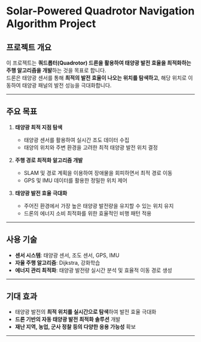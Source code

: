 # **Solar-Powered Quadrotor Navigation Algorithm Project**

## **프로젝트 개요**
이 프로젝트는 **쿼드롭터(Quadrotor) 드론을 활용하여 태양광 발전 효율을 최적화하는 주행 알고리즘을 개발**하는 것을 목표로 합니다.  
드론은 태양광 센서를 통해 **최적의 발전 효율이 나오는 위치를 탐색하고**, 해당 위치로 이동하여 태양광 패널의 발전 성능을 극대화합니다.

---

## **주요 목표**
1. **태양광 최적 지점 탐색**  
   - 태양광 센서를 활용하여 실시간 조도 데이터 수집  
   - 태양의 위치와 주변 환경을 고려한 최적 태양광 발전 위치 결정  

2. **주행 경로 최적화 알고리즘 개발**  
   - SLAM 및 경로 계획을 이용하여 장애물을 회피하면서 최적 경로 이동  
   - GPS 및 IMU 데이터를 활용한 정밀한 위치 제어  

3. **태양광 발전 효율 극대화**  
   - 주어진 환경에서 가장 높은 태양광 발전량을 유지할 수 있는 위치 유지  
   - 드론의 에너지 소비 최적화를 위한 효율적인 비행 패턴 적용  

---

## **사용 기술**
- **센서 시스템**: 태양광 센서, 조도 센서, GPS, IMU  
- **자율 주행 알고리즘**: Dijkstra, 강화학습  
- **에너지 관리 최적화**: 태양광 발전량 실시간 분석 및 효율적 이동 경로 생성  


---

## **기대 효과**
- 태양광 발전의 **최적 위치를 실시간으로 탐색**하여 발전 효율 극대화  
- **드론 기반의 자동 태양광 발전 최적화 솔루션** 개발  
- **재난 지역, 농업, 군사 정찰 등의 다양한 응용 가능성** 확보  

---

